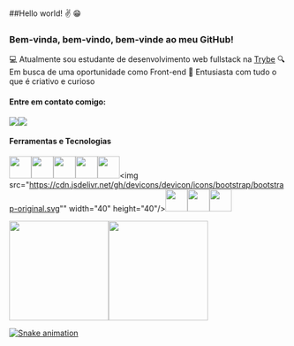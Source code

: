##Hello world! :v: :grin:
### Bem-vinda, bem-vindo, bem-vinde ao meu GitHub!

💻 Atualmente sou estudante de desenvolvimento web fullstack na [Trybe](https://www.betrybe.com/)
🔍 Em busca de uma oportunidade como Front-end
🌱 Entusiasta com tudo o que é criativo e curioso

#### Entre em contato comigo:
<div> <a href = "mailto:viviannemmelo@gmail.com"><img src="https://img.shields.io/badge/Gmail-D14836?style=for-the-badge&logo=gmail&logoColor=white" target="_blank"></a><a href="https://www.linkedin.com/in/viviannemelo" target="_blank"><img src="https://img.shields.io/badge/-LinkedIn-%230077B5?style=for-the-badge&logo=linkedin&logoColor=white" target="_blank"></a> </div>

#### Ferramentas e Tecnologias
<img src="https://cdn.jsdelivr.net/gh/devicons/devicon/icons/html5/html5-original.svg" width="40" height="40"/><img src="https://cdn.jsdelivr.net/gh/devicons/devicon/icons/css3/css3-original.svg" width="40" height="40"/><img src="https://cdn.jsdelivr.net/gh/devicons/devicon/icons/javascript/javascript-original.svg" width="40" height="40"/><img src="https://cdn.jsdelivr.net/gh/devicons/devicon/icons/react/react-original-wordmark.svg" width="40" height="40"/><img src="https://cdn.jsdelivr.net/gh/devicons/devicon/icons/nodejs/nodejs-original.svg" width="40" height="40"/><img src="https://cdn.jsdelivr.net/gh/devicons/devicon/icons/bootstrap/bootstrap-original.svg"" width="40" height="40"/><img src="https://cdn.jsdelivr.net/gh/devicons/devicon/icons/jest/jest-plain.svg" width="40" height="40"/><img src="https://cdn.jsdelivr.net/gh/devicons/devicon/icons/figma/figma-original.svg" width="40" height="40"/><img src="https://cdn.jsdelivr.net/gh/devicons/devicon/icons/photoshop/photoshop-plain.svg" width="40" height="40"/>

<div><a href="https://github.com/viviannemelo"><img height="180em" src="https://github-readme-stats.vercel.app/api/top-langs/?username=viviannemelo&layout=compact&langs_count=7&theme=dracula"/><img height="180em" src="https://github-readme-stats.vercel.app/api?username=viviannemelo&show_icons=true&theme=dracula&include_all_commits=true&count_private=true"/></div>

![Snake animation](https://github.com/viviannemelo/viviannemelo/blob/output/github-contribution-grid-snake.svg)

